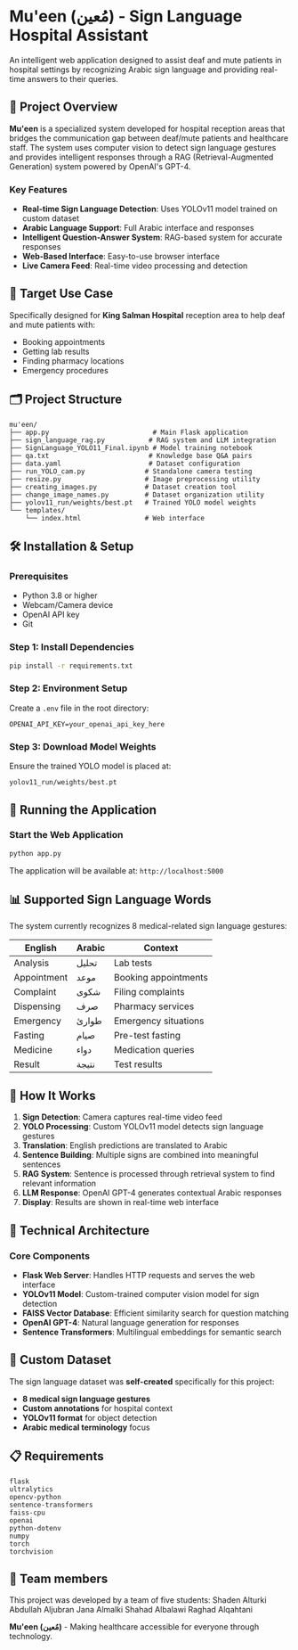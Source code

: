 # Mu'een (مُعين) - Sign Language Hospital Assistant

An intelligent web application designed to assist deaf and mute patients in hospital settings by recognizing Arabic sign language and providing real-time answers to their queries.

## 🎯 Project Overview

**Mu'een** is a specialized system developed for hospital reception areas that bridges the communication gap between deaf/mute patients and healthcare staff. The system uses computer vision to detect sign language gestures and provides intelligent responses through a RAG (Retrieval-Augmented Generation) system powered by OpenAI's GPT-4.

### Key Features

- **Real-time Sign Language Detection**: Uses YOLOv11 model trained on custom dataset
- **Arabic Language Support**: Full Arabic interface and responses
- **Intelligent Question-Answer System**: RAG-based system for accurate responses
- **Web-Based Interface**: Easy-to-use browser interface
- **Live Camera Feed**: Real-time video processing and detection

## 🏥 Target Use Case

Specifically designed for **King Salman Hospital** reception area to help deaf and mute patients with:
- Booking appointments
- Getting lab results
- Finding pharmacy locations
- Emergency procedures

## 🗂️ Project Structure

```
mu'een/
├── app.py                          # Main Flask application
├── sign_language_rag.py           # RAG system and LLM integration
├── SignLanguage_YOLO11_Final.ipynb # Model training notebook
├── qa.txt                         # Knowledge base Q&A pairs
├── data.yaml                      # Dataset configuration
├── run_YOLO_cam.py               # Standalone camera testing
├── resize.py                     # Image preprocessing utility
├── creating_images.py            # Dataset creation tool
├── change_image_names.py         # Dataset organization utility
├── yolov11_run/weights/best.pt   # Trained YOLO model weights
└── templates/
    └── index.html                # Web interface
```

## 🛠️ Installation & Setup

### Prerequisites

- Python 3.8 or higher
- Webcam/Camera device
- OpenAI API key
- Git


### Step 1: Install Dependencies

```bash
pip install -r requirements.txt
```

### Step 2: Environment Setup

Create a `.env` file in the root directory:

```env
OPENAI_API_KEY=your_openai_api_key_here
```

### Step 3: Download Model Weights

Ensure the trained YOLO model is placed at:
```
yolov11_run/weights/best.pt
```

## 🚀 Running the Application

### Start the Web Application

```bash
python app.py
```

The application will be available at: `http://localhost:5000`


## 📊 Supported Sign Language Words

The system currently recognizes 8 medical-related sign language gestures:

| **English** | **Arabic** | **Context** |
|-------------|------------|-------------|
| Analysis    | تحليل      | Lab tests |
| Appointment | موعد       | Booking appointments |
| Complaint   | شكوى       | Filing complaints |
| Dispensing  | صرف        | Pharmacy services |
| Emergency   | طوارئ      | Emergency situations |
| Fasting     | صيام       | Pre-test fasting |
| Medicine    | دواء       | Medication queries |
| Result      | نتيجة      | Test results |

## 🧠 How It Works

1. **Sign Detection**: Camera captures real-time video feed
2. **YOLO Processing**: Custom YOLOv11 model detects sign language gestures
3. **Translation**: English predictions are translated to Arabic
4. **Sentence Building**: Multiple signs are combined into meaningful sentences
5. **RAG System**: Sentence is processed through retrieval system to find relevant information
6. **LLM Response**: OpenAI GPT-4 generates contextual Arabic responses
7. **Display**: Results are shown in real-time web interface

## 🔧 Technical Architecture

### Core Components

- **Flask Web Server**: Handles HTTP requests and serves the web interface
- **YOLOv11 Model**: Custom-trained computer vision model for sign detection
- **FAISS Vector Database**: Efficient similarity search for question matching
- **OpenAI GPT-4**: Natural language generation for responses
- **Sentence Transformers**: Multilingual embeddings for semantic search


## 🎯 Custom Dataset

The sign language dataset was **self-created** specifically for this project:
- **8 medical sign language gestures**
- **Custom annotations** for hospital context
- **YOLOv11 format** for object detection
- **Arabic medical terminology** focus


## 📋 Requirements

```
flask
ultralytics
opencv-python
sentence-transformers
faiss-cpu
openai
python-dotenv
numpy
torch
torchvision
```


## 👥 Team members

This project was developed by a team of five students:
Shaden Alturki
Abdullah Aljubran
Jana Almalki
Shahad Albalawi
Raghad Alqahtani



**Mu'een (مُعين)** - Making healthcare accessible for everyone through technology.
